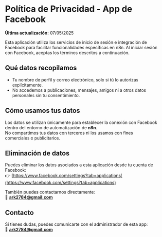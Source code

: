 # Política de Privacidad - App de Facebook

**Última actualización:** 07/05/2025

Esta aplicación utiliza los servicios de inicio de sesión e integración de Facebook para facilitar funcionalidades específicas en n8n. Al iniciar sesión con Facebook, aceptas los términos descritos a continuación.

## Qué datos recopilamos

- Tu nombre de perfil y correo electrónico, solo si tú lo autorizas explícitamente.
- No accedemos a publicaciones, mensajes, amigos ni a otros datos personales sin tu consentimiento.

## Cómo usamos tus datos

Los datos se utilizan únicamente para establecer la conexión con Facebook dentro del entorno de automatización de **n8n**.  
No compartimos tus datos con terceros ni los usamos con fines comerciales o publicitarios.

## Eliminación de datos

Puedes eliminar los datos asociados a esta aplicación desde tu cuenta de Facebook:  
👉 [https://www.facebook.com/settings?tab=applications](https://www.facebook.com/settings?tab=applications)

También puedes contactarnos directamente:  
📧 **ark2784@gmail.com**

## Contacto

Si tienes dudas, puedes comunicarte con el administrador de esta app:  
📧 **ark2784@gmail.com**
